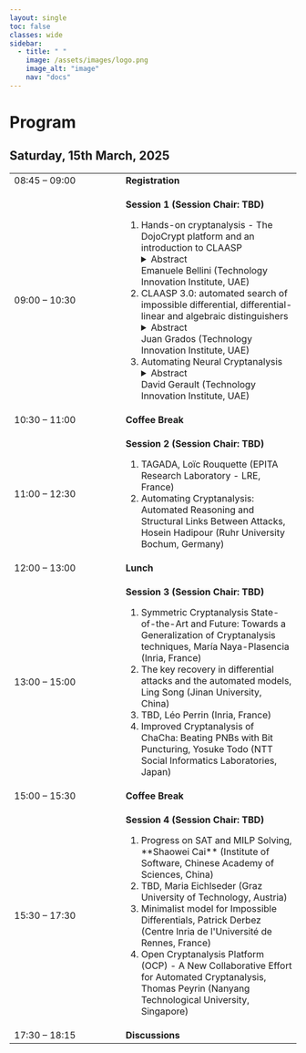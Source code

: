 ```yaml
---
layout: single
toc: false
classes: wide
sidebar:  
  - title: " "   
    image: /assets/images/logo.png
    image_alt: "image"
    nav: "docs"
---
```



# Program 

## Saturday, 15th March, 2025
<table>
    <tr>
        <td width="180">08:45 – 09:00</td>
        <td><b>Registration</b></td>
    </tr>
    <tr>
        <td>09:00 – 10:30</td>
        <td><p><b>Session 1 (Session Chair: TBD)</b></p>
          <ol>
          <li> Hands-on cryptanalysis - The DojoCrypt platform and an introduction to CLAASP
            <details>
    <summary> Abstract </summary>
    In this tutorial, we introduce DojoCrypt, an experimental cloud-based platform designed to streamline cryptography and cryptanalysis research and development. Offering a pre-configured environment with powerful tools—including cryptanalysis frameworks (e.g. CLAASP, TAGADA, CASCADA, CryptoSMT), hacking utilities (e.g. John-the-Reaper, Hashcat), mathematical libraries (e.g. SageMath), and AI-powered solutions—DojoCrypt eliminates the complexity of software setup and resource management. 
To showcase DojoCrypt’s capabilities for both teaching and research, we demonstrate its integration with the CLAASP library—a SageMath-based suite designed to simplify the analysis of symmetric primitives. After a brief overview of CLAASP, we implement a basic toy cipher and execute various cryptanalysis routines, such as statistical testing, linear/differential trail searches, algebraic modeling, and result visualization, all achieved in a few lines of code.
            </details>
            Emanuele Bellini (Technology Innovation Institute, UAE)</li>
          <li>CLAASP 3.0: automated search of impossible differential, differential-linear and algebraic distinguishers
            <details>
    <summary> Abstract </summary>
    The search for algebraic, impossible differential, and differential-linear distinguishers is a key topic in symmetric cryptanalysis. Existing automated tools are often highly specialized or lack support for one of these types of distinguishers. In this talk, we will demonstrate through practical examples how the latest version of CLAASP can automatically search for impossible differential and differential-linear distinguishers using state-of-the-art techniques. Specifically, we will showcase methods that use truncated deterministic differentials to find these kind of distinguishers. Additionally, we will show how CLAASP can automatically search for algebraic distinguishers through the use of techniques based on the three-subset division property. 
            </details>
            Juan Grados (Technology Innovation Institute, UAE)</li>
          <li> Automating Neural Cryptanalysis     
            <details>
    <summary> Abstract </summary>
    At CRYPTO 2019, Aron Gohr proposed neural networks as a tool for the cryptanalysis of block ciphers. His neural distinguishers are trained to learn to recognize the distribution induced by the encryption of plaintext pairs with a given XOR difference from that of random pairs. In his seminal work, these distinguishers were used to build state-of-the-art, practical key recoveries on round-reduced SPECK32.
At FSE 2023, we presented the AutoND framework, which aims at automating the process of neural cryptanalysis, by eliminating the tedious process of hyperparameters tuning and other cipher-specific optimizations. In this talk, we present the tool, how to unleash its full potential through CLAASP, and how to integrate it with other similar libraries.
            </details>
            David Gerault (Technology Innovation Institute, UAE)</li>
          </ol>
        </td>
    </tr>
    <tr>
        <td>10:30 – 11:00</td>
        <td><b>Coffee Break</b></td>
    </tr>
      <tr>
        <td>11:00 – 12:30</td>
        <td><p><b>Session 2 (Session Chair: TBD) </b></p>
          <ol>
          <li>TAGADA, Loïc Rouquette (EPITA Research Laboratory - LRE, France)</li>
          <li>Automating Cryptanalysis: Automated Reasoning and Structural Links Between Attacks, Hosein Hadipour (Ruhr University Bochum, Germany)</li>
          </ol>
        </td>
    </tr>
      <tr>
        <td>12:00 – 13:00</td>
        <td><b>Lunch </b></td>
    </tr>
      <tr>
        <td>13:00 – 15:00</td>
        <td><p><b>Session 3 (Session Chair: TBD) </b></p>
          <ol>
          <li>Symmetric Cryptanalysis State-of-the-Art and Future: Towards a Generalization of Cryptanalysis techniques, María Naya-Plasencia (Inria, France)</li>
          <li>The key recovery in differential attacks and the automated models, Ling Song (Jinan University, China)</li>
          <li>TBD, Léo Perrin (Inria, France)</li>
          <li>Improved Cryptanalysis of ChaCha: Beating PNBs with Bit Puncturing, Yosuke Todo (NTT Social Informatics Laboratories, Japan)</li>
          </ol>
        </td>
    </tr>
      <tr>
        <td>15:00 – 15:30</td>
        <td><b>Coffee Break </b></td>
    </tr>
      <tr>
        <td>15:30 – 17:30</td>
        <td><p><b>Session 4 (Session Chair: TBD) </b></p>
          <ol>
          <li>Progress on SAT and MILP Solving, **Shaowei Cai** (Institute of Software, Chinese Academy of Sciences, China)</li>
          <li>TBD, Maria Eichlseder (Graz University of Technology, Austria)</li>
          <li>Minimalist model for Impossible Differentials, Patrick Derbez (Centre Inria de l'Université de Rennes, France)</li>
          <li>Open Cryptanalysis Platform (OCP) -  A New Collaborative Effort for Automated Cryptanalysis, Thomas Peyrin (Nanyang Technological University, Singapore)</li>  
          </ol>
        </td>
    </tr>
    <tr>
        <td>17:30 – 18:15</td>
        <td><b>Discussions </b></td>
    </tr>
</table>




